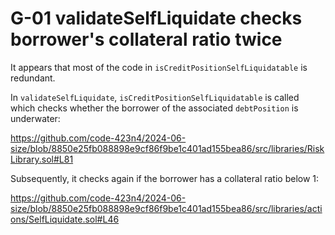 # G-01 validateSelfLiquidate checks borrower's collateral ratio twice

It appears that most of the code in `isCreditPositionSelfLiquidatable` is redundant. 

In `validateSelfLiquidate`, `isCreditPositionSelfLiquidatable` is called which checks whether the borrower of the associated `debtPosition` is underwater:

https://github.com/code-423n4/2024-06-size/blob/8850e25fb088898e9cf86f9be1c401ad155bea86/src/libraries/RiskLibrary.sol#L81

Subsequently, it checks again if the borrower has a collateral ratio below 1:

https://github.com/code-423n4/2024-06-size/blob/8850e25fb088898e9cf86f9be1c401ad155bea86/src/libraries/actions/SelfLiquidate.sol#L46
